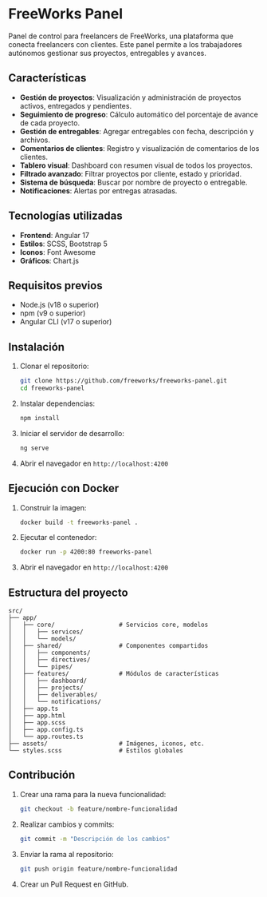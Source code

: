 # FreeWorks Panel

Panel de control para freelancers de FreeWorks, una plataforma que conecta freelancers con clientes. Este panel permite a los trabajadores autónomos gestionar sus proyectos, entregables y avances.

## Características

- **Gestión de proyectos**: Visualización y administración de proyectos activos, entregados y pendientes.
- **Seguimiento de progreso**: Cálculo automático del porcentaje de avance de cada proyecto.
- **Gestión de entregables**: Agregar entregables con fecha, descripción y archivos.
- **Comentarios de clientes**: Registro y visualización de comentarios de los clientes.
- **Tablero visual**: Dashboard con resumen visual de todos los proyectos.
- **Filtrado avanzado**: Filtrar proyectos por cliente, estado y prioridad.
- **Sistema de búsqueda**: Buscar por nombre de proyecto o entregable.
- **Notificaciones**: Alertas por entregas atrasadas.

## Tecnologías utilizadas

- **Frontend**: Angular 17
- **Estilos**: SCSS, Bootstrap 5
- **Iconos**: Font Awesome
- **Gráficos**: Chart.js

## Requisitos previos

- Node.js (v18 o superior)
- npm (v9 o superior)
- Angular CLI (v17 o superior)

## Instalación

1. Clonar el repositorio:
   ```bash
   git clone https://github.com/freeworks/freeworks-panel.git
   cd freeworks-panel
   ```

2. Instalar dependencias:
   ```bash
   npm install
   ```

3. Iniciar el servidor de desarrollo:
   ```bash
   ng serve
   ```

4. Abrir el navegador en `http://localhost:4200`

## Ejecución con Docker

1. Construir la imagen:
   ```bash
   docker build -t freeworks-panel .
   ```

2. Ejecutar el contenedor:
   ```bash
   docker run -p 4200:80 freeworks-panel
   ```

3. Abrir el navegador en `http://localhost:4200`

## Estructura del proyecto

```
src/
├── app/
│   ├── core/                  # Servicios core, modelos
│   │   ├── services/
│   │   └── models/
│   ├── shared/                # Componentes compartidos
│   │   ├── components/
│   │   ├── directives/
│   │   └── pipes/
│   ├── features/              # Módulos de características
│   │   ├── dashboard/
│   │   ├── projects/
│   │   ├── deliverables/
│   │   └── notifications/
│   ├── app.ts
│   ├── app.html
│   ├── app.scss
│   ├── app.config.ts
│   └── app.routes.ts
├── assets/                    # Imágenes, iconos, etc.
└── styles.scss                # Estilos globales
```

## Contribución

1. Crear una rama para la nueva funcionalidad:
   ```bash
   git checkout -b feature/nombre-funcionalidad
   ```

2. Realizar cambios y commits:
   ```bash
   git commit -m "Descripción de los cambios"
   ```

3. Enviar la rama al repositorio:
   ```bash
   git push origin feature/nombre-funcionalidad
   ```

4. Crear un Pull Request en GitHub.



